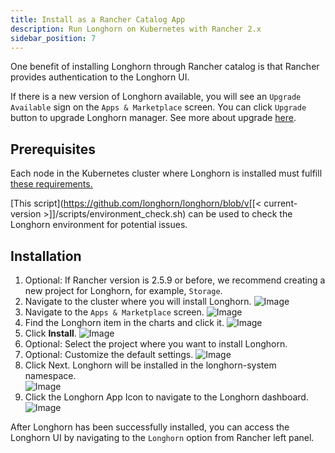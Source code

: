 ```yaml
---
title: Install as a Rancher Catalog App
description: Run Longhorn on Kubernetes with Rancher 2.x
sidebar_position: 7
---
```


One benefit of installing Longhorn through Rancher catalog is that Rancher provides authentication to the Longhorn UI.

If there is a new version of Longhorn available, you will see an `Upgrade Available` sign on the `Apps & Marketplace` screen. You can click `Upgrade` button to upgrade Longhorn manager. See more about upgrade [here](../upgrade).

## Prerequisites

Each node in the Kubernetes cluster where Longhorn is installed must fulfill [these requirements.](..#installation-requirements)

[This script](https://github.com/longhorn/longhorn/blob/v[[< current-version >]]/scripts/environment_check.sh) can be used to check the Longhorn environment for potential issues.
    
## Installation

1. Optional: If Rancher version is 2.5.9 or before, we recommend creating a new project for Longhorn, for example, `Storage`.
2. Navigate to the cluster where you will install Longhorn. 
    ![Image](/img/screenshots/install/rancher-2.6/select-project.png)
3. Navigate to the `Apps & Marketplace` screen.
    ![Image](/img/screenshots/install/rancher-2.6/apps-launch.png)
4. Find the Longhorn item in the charts and click it.
    ![Image](/img/screenshots/install/rancher-2.6/longhorn.png)
5. Click **Install**.
    ![Image](/img/screenshots/install/rancher-2.6/longhorn-chart.png)
6. Optional: Select the project where you want to install Longhorn.
7. Optional: Customize the default settings.
    ![Image](/img/screenshots/install/rancher-2.6/launch-longhorn.png)
8. Click Next. Longhorn will be installed in the longhorn-system namespace.    
    ![Image](/img/screenshots/install/rancher-2.6/installed-longhorn.png)
9. Click the Longhorn App Icon to navigate to the Longhorn dashboard.
    ![Image](/img/screenshots/install/rancher-2.6/dashboard.png)

After Longhorn has been successfully installed, you can access the Longhorn UI by navigating to the `Longhorn` option from Rancher left panel.

